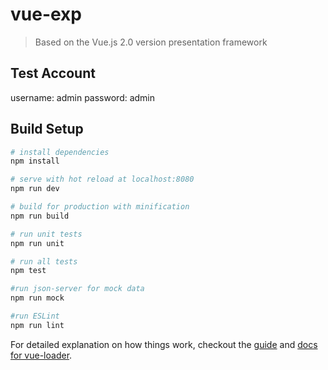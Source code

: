 # vue-exp

> Based on the Vue.js 2.0 version presentation framework  

## Test Account
username: admin  password: admin

## Build Setup

``` bash
# install dependencies
npm install

# serve with hot reload at localhost:8080
npm run dev

# build for production with minification
npm run build

# run unit tests
npm run unit

# run all tests
npm test

#run json-server for mock data
npm run mock

#run ESLint
npm run lint
```

For detailed explanation on how things work, checkout the [guide](http://vuejs-templates.github.io/webpack/) and [docs for vue-loader](http://vuejs.github.io/vue-loader).
